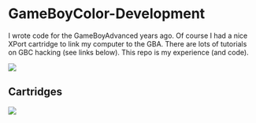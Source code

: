 # GameBoyColor-Development

I wrote code for the GameBoyAdvanced years ago. Of course I had a nice XPort cartridge to link
my computer to the GBA. There are lots of tutorials on GBC hacking (see links below). This
repo is my experience (and code).

![](https://github.com/topherCantrell/IoTHomeGateway/blob/master/art/ClockRadio.png)

## Cartridges

![](https://github.com/topherCantrell/IoTHomeGateway/blob/master/art/ClockRadio.png)


